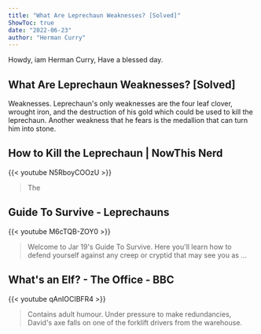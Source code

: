 ```yaml
---
title: "What Are Leprechaun Weaknesses? [Solved]"
ShowToc: true 
date: "2022-06-23"
author: "Herman Curry" 
---
```


Howdy, iam Herman Curry, Have a blessed day.
## What Are Leprechaun Weaknesses? [Solved]
Weaknesses. Leprechaun's only weaknesses are the four leaf clover, wrought iron, and the destruction of his gold which could be used to kill the leprechaun. Another weakness that he fears is the medallion that can turn him into stone.

## How to Kill the Leprechaun | NowThis Nerd
{{< youtube N5RboyCOOzU >}}
>The 

## Guide To Survive - Leprechauns
{{< youtube M6cTQB-ZOY0 >}}
>Welcome to Jar 19's Guide To Survive. Here you'll learn how to defend yourself against any creep or cryptid that may see you as ...

## What's an Elf? - The Office - BBC
{{< youtube qAnIOCIBFR4 >}}
>Contains adult humour. Under pressure to make redundancies, David's axe falls on one of the forklift drivers from the warehouse.

